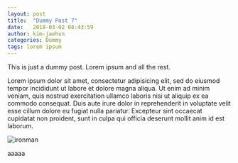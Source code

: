 ```yaml
---
layout: post
title:  "Dummy Post 7"
date:   2018-03-02 08:43:59
author: kim-jaehun
categories: Dummy
tags: lorem ipsum
---
```


This is just a dummy post. Lorem ipsum and all the rest.

Lorem ipsum dolor sit amet, consectetur adipisicing elit, sed do eiusmod
tempor incididunt ut labore et dolore magna aliqua. Ut enim ad minim veniam,
quis nostrud exercitation ullamco laboris nisi ut aliquip ex ea commodo
consequat. Duis aute irure dolor in reprehenderit in voluptate velit esse
cillum dolore eu fugiat nulla pariatur. Excepteur sint occaecat cupidatat non
proident, sunt in culpa qui officia deserunt mollit anim id est laborum.

![ironman](https://drive.google.com/uc?id=19Dd7E3qfbmqpQVsL0cA8Hd549AFp7NGB)


aaaaa
